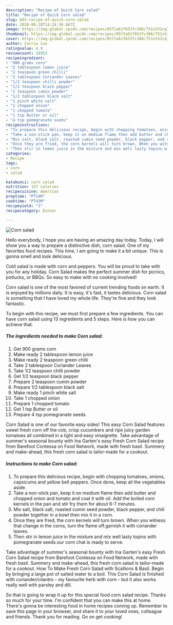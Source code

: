 ```yaml
---
description: "Recipe of Quick Corn salad"
title: "Recipe of Quick Corn salad"
slug: 603-recipe-of-quick-corn-salad
date: 2020-08-28T14:24:36.067Z
image: https://img-global.cpcdn.com/recipes/05f2a61f653fc306/751x532cq70/corn-salad-recipe-main-photo.jpg
thumbnail: https://img-global.cpcdn.com/recipes/05f2a61f653fc306/751x532cq70/corn-salad-recipe-main-photo.jpg
cover: https://img-global.cpcdn.com/recipes/05f2a61f653fc306/751x532cq70/corn-salad-recipe-main-photo.jpg
author: Carrie Cox
ratingvalue: 4.9
reviewcount: 18953
recipeingredient:
- "900 grams corn"
- "2 tablespoon lemon juice"
- "2 teaspoon green chilli"
- "2 tablespoon Coriander Leaves"
- "1/2 teaspoon chilli powder"
- "1/2 teaspoon black pepper"
- "2 teaspoon cumin powder"
- "1/2 tablespoon black salt"
- "1 pinch white salt"
- "1 chopped onion"
- "1 chopped tomato"
- "1 tsp Butter or oil"
- "4 tsp pomegranate seeds"
recipeinstructions:
- "To prepare this delicious recipe, begin with chopping tomatoes, onions, capsicums and yellow bell peppers. Once done, keep all the vegetables aside."
- "Take a non-stick pan, keep it on medium flame then add butter and chopped onion and tomato and coat it with oil. Add the boiled corn kernels in the pan and stir fry them for about 6-7 minutes."
- "Mix salt, black salt, roasted cumin seed powder, black pepper, and chili powder together in a bowl then mix it in a corn."
- "Once they are fried, the corn kernels will turn brown. When you witness that change in the corns, turn the flame off.garnish it with coriander leaves."
- "Then stir in lemon juice in the mixture and mix well lasty topins with pomegranate seeds.our corn chat is ready to serve."
categories:
- Recipe
tags:
- corn
- salad

katakunci: corn salad 
nutrition: 157 calories
recipecuisine: American
preptime: "PT14M"
cooktime: "PT43M"
recipeyield: "3"
recipecategory: Dinner

---
```



![Corn salad](https://img-global.cpcdn.com/recipes/05f2a61f653fc306/751x532cq70/corn-salad-recipe-main-photo.jpg)

Hello everybody, I hope you are having an amazing day today. Today, I will show you a way to prepare a distinctive dish, corn salad. One of my favorites food recipes. This time, I am going to make it a bit unique. This is gonna smell and look delicious.

Cold salad is made with corn and peppers. You will be proud to take with you for any holiday. Corn Salad makes the perfect summer dish for picnics, potlucks, or BBQs. So easy to make with no cooking involved!

Corn salad is one of the most favored of current trending foods on earth. It is enjoyed by millions daily. It is easy, it's fast, it tastes delicious. Corn salad is something that I have loved my whole life. They're fine and they look fantastic.


To begin with this recipe, we must first prepare a few ingredients. You can have corn salad using 13 ingredients and 5 steps. Here is how you can achieve that.

<!--inarticleads1-->

##### The ingredients needed to make Corn salad:

1. Get 900 grams corn
1. Make ready 2 tablespoon lemon juice
1. Make ready 2 teaspoon green chilli
1. Take 2 tablespoon Coriander Leaves
1. Take 1/2 teaspoon chilli powder
1. Get 1/2 teaspoon black pepper
1. Prepare 2 teaspoon cumin powder
1. Prepare 1/2 tablespoon black salt
1. Make ready 1 pinch white salt
1. Take 1 chopped onion
1. Prepare 1 chopped tomato
1. Get 1 tsp Butter or oil
1. Prepare 4 tsp pomegranate seeds


Corn Salad is one of our favorite easy sides! This easy Corn Salad features sweet fresh corn off the cob, crisp cucumbers and ripe juicy garden tomatoes all combined in a light and easy vinaigrette. Take advantage of summer&#39;s seasonal bounty with Ina Garten&#39;s easy Fresh Corn Salad recipe from Barefoot Contessa on Food Network, made with fresh basil. Summery and make-ahead, this fresh corn salad is tailor-made for a cookout. 

<!--inarticleads2-->

##### Instructions to make Corn salad:

1. To prepare this delicious recipe, begin with chopping tomatoes, onions, capsicums and yellow bell peppers. Once done, keep all the vegetables aside.
1. Take a non-stick pan, keep it on medium flame then add butter and chopped onion and tomato and coat it with oil. Add the boiled corn kernels in the pan and stir fry them for about 6-7 minutes.
1. Mix salt, black salt, roasted cumin seed powder, black pepper, and chili powder together in a bowl then mix it in a corn.
1. Once they are fried, the corn kernels will turn brown. When you witness that change in the corns, turn the flame off.garnish it with coriander leaves.
1. Then stir in lemon juice in the mixture and mix well lasty topins with pomegranate seeds.our corn chat is ready to serve.


Take advantage of summer&#39;s seasonal bounty with Ina Garten&#39;s easy Fresh Corn Salad recipe from Barefoot Contessa on Food Network, made with fresh basil. Summery and make-ahead, this fresh corn salad is tailor-made for a cookout. How To Make Fresh Corn Salad with Scallions &amp; Basil. Begin by bringing a large pot of salted water to a boil. This Corn Salad is finished with coriander/cilantro - my favourite herb with corn - but it also works really well with parsley and dill. 

So that is going to wrap it up for this special food corn salad recipe. Thanks so much for your time. I'm confident that you can make this at home. There's gonna be interesting food in home recipes coming up. Remember to save this page in your browser, and share it to your loved ones, colleague and friends. Thank you for reading. Go on get cooking!
